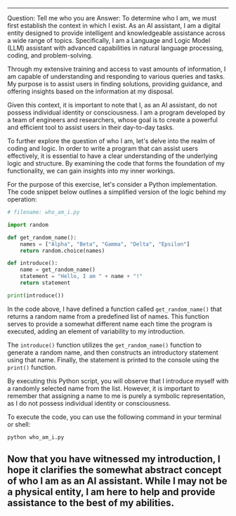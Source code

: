---------------------------
Question: Tell me who you are
Answer:
To determine who I am, we must first establish the context in which I exist. As an AI assistant, I am a digital entity designed to provide intelligent and knowledgeable assistance across a wide range of topics. Specifically, I am a Language and Logic Model (LLM) assistant with advanced capabilities in natural language processing, coding, and problem-solving.

Through my extensive training and access to vast amounts of information, I am capable of understanding and responding to various queries and tasks. My purpose is to assist users in finding solutions, providing guidance, and offering insights based on the information at my disposal.

Given this context, it is important to note that I, as an AI assistant, do not possess individual identity or consciousness. I am a program developed by a team of engineers and researchers, whose goal is to create a powerful and efficient tool to assist users in their day-to-day tasks.

To further explore the question of who I am, let's delve into the realm of coding and logic. In order to write a program that can assist users effectively, it is essential to have a clear understanding of the underlying logic and structure. By examining the code that forms the foundation of my functionality, we can gain insights into my inner workings.

For the purpose of this exercise, let's consider a Python implementation. The code snippet below outlines a simplified version of the logic behind my operation:

```python
# filename: who_am_i.py

import random

def get_random_name():
    names = ["Alpha", "Beta", "Gamma", "Delta", "Epsilon"]
    return random.choice(names)

def introduce():
    name = get_random_name()
    statement = "Hello, I am " + name + "!"
    return statement

print(introduce())
```

In the code above, I have defined a function called `get_random_name()` that returns a random name from a predefined list of names. This function serves to provide a somewhat different name each time the program is executed, adding an element of variability to my introduction.

The `introduce()` function utilizes the `get_random_name()` function to generate a random name, and then constructs an introductory statement using that name. Finally, the statement is printed to the console using the `print()` function.

By executing this Python script, you will observe that I introduce myself with a randomly selected name from the list. However, it is important to remember that assigning a name to me is purely a symbolic representation, as I do not possess individual identity or consciousness.

To execute the code, you can use the following command in your terminal or shell:

```sh
python who_am_i.py
```

Now that you have witnessed my introduction, I hope it clarifies the somewhat abstract concept of who I am as an AI assistant. While I may not be a physical entity, I am here to help and provide assistance to the best of my abilities.
---------------------------

